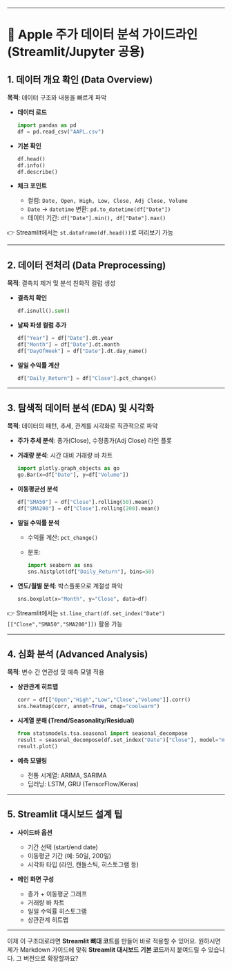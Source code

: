 

---

# 🍏 Apple 주가 데이터 분석 가이드라인 (Streamlit/Jupyter 공용)

## 1. 데이터 개요 확인 (Data Overview)

**목적**: 데이터 구조와 내용을 빠르게 파악

* **데이터 로드**

  ```python
  import pandas as pd
  df = pd.read_csv("AAPL.csv")
  ```

* **기본 확인**

  ```python
  df.head()
  df.info()
  df.describe()
  ```

* **체크 포인트**

  * 컬럼: `Date, Open, High, Low, Close, Adj Close, Volume`
  * `Date` → `datetime` 변환: `pd.to_datetime(df["Date"])`
  * 데이터 기간: `df["Date"].min(), df["Date"].max()`

👉 Streamlit에서는 `st.dataframe(df.head())`로 미리보기 가능

---

## 2. 데이터 전처리 (Data Preprocessing)

**목적**: 결측치 제거 및 분석 친화적 컬럼 생성

* **결측치 확인**

  ```python
  df.isnull().sum()
  ```

* **날짜 파생 컬럼 추가**

  ```python
  df["Year"] = df["Date"].dt.year
  df["Month"] = df["Date"].dt.month
  df["DayOfWeek"] = df["Date"].dt.day_name()
  ```

* **일일 수익률 계산**

  ```python
  df["Daily_Return"] = df["Close"].pct_change()
  ```

---

## 3. 탐색적 데이터 분석 (EDA) 및 시각화

**목적**: 데이터의 패턴, 추세, 관계를 시각화로 직관적으로 파악

* **주가 추세 분석**: 종가(Close), 수정종가(Adj Close) 라인 플롯

* **거래량 분석**: 시간 대비 거래량 바 차트

  ```python
  import plotly.graph_objects as go
  go.Bar(x=df["Date"], y=df["Volume"])
  ```

* **이동평균선 분석**

  ```python
  df["SMA50"] = df["Close"].rolling(50).mean()
  df["SMA200"] = df["Close"].rolling(200).mean()
  ```

* **일일 수익률 분석**

  * 수익률 계산: `pct_change()`
  * 분포:

    ```python
    import seaborn as sns
    sns.histplot(df["Daily_Return"], bins=50)
    ```

* **연도/월별 분석**: 박스플롯으로 계절성 파악

  ```python
  sns.boxplot(x="Month", y="Close", data=df)
  ```

👉 Streamlit에서는 `st.line_chart(df.set_index("Date")[["Close","SMA50","SMA200"]])` 활용 가능

---

## 4. 심화 분석 (Advanced Analysis)

**목적**: 변수 간 연관성 및 예측 모델 적용

* **상관관계 히트맵**

  ```python
  corr = df[["Open","High","Low","Close","Volume"]].corr()
  sns.heatmap(corr, annot=True, cmap="coolwarm")
  ```

* **시계열 분해 (Trend/Seasonality/Residual)**

  ```python
  from statsmodels.tsa.seasonal import seasonal_decompose
  result = seasonal_decompose(df.set_index("Date")["Close"], model="multiplicative", period=252)
  result.plot()
  ```

* **예측 모델링**

  * 전통 시계열: ARIMA, SARIMA
  * 딥러닝: LSTM, GRU (TensorFlow/Keras)

---

## 5. Streamlit 대시보드 설계 팁

* **사이드바 옵션**

  * 기간 선택 (start/end date)
  * 이동평균 기간 (예: 50일, 200일)
  * 시각화 타입 (라인, 캔들스틱, 히스토그램 등)

* **메인 화면 구성**

  * 종가 + 이동평균 그래프
  * 거래량 바 차트
  * 일일 수익률 히스토그램
  * 상관관계 히트맵

---

이제 이 구조대로라면 **Streamlit 뼈대 코드**를 만들어 바로 적용할 수 있어요.
원하시면 제가 Markdown 가이드에 맞춰 **Streamlit 대시보드 기본 코드**까지 붙여드릴 수 있습니다. 그 버전으로 확장할까요?
